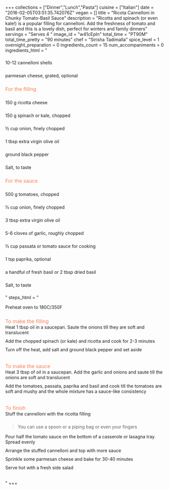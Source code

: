 +++
collections = ["Dinner","Lunch","Pasta"]
cuisine = ["Italian"]
date = "2016-02-05T03:51:35.742076Z"
vegan = []
title = "Ricota Cannelloni in Chunky Tomato-Basil Sauce"
description = "Ricotta and spinach (or even kale!) is a popular filling for cannelloni. Add the freshness of tomato and basil and this is a lovely dish, perfect for winters and family dinners"
servings = "Serves 4 "
image_id = "w41cEpIn"
total_time = "PT90M"
total_time_pretty = "90 minutes"
chef = "Sirisha Tadimalla"
spice_level = 1
overnight_preparation = 0
ingredients_count = 15
num_accompaniments = 0
ingredients_html = "<ul style='padding-left: 0; list-style: none;'><li itemprop='recipeIngredient' style='margin: 8px 0px;padding: 8px 0px;'>10-12 cannelloni shells</li><li itemprop='recipeIngredient' style='margin: 8px 0px;padding: 8px 0px;'>parmesan cheese, grated, optional</li><li style='margin: 8px 0px;padding: 8px 0px;'><span style='font-size: medium; color: #f78153;'>For the filling</span></li><li itemprop='recipeIngredient' style='margin: 8px 0px;padding: 8px 0px;'>150 g ricotta cheese</li><li itemprop='recipeIngredient' style='margin: 8px 0px;padding: 8px 0px;'>150 g spinach or kale, chopped</li><li itemprop='recipeIngredient' style='margin: 8px 0px;padding: 8px 0px;'>½ cup onion, finely chopped</li><li itemprop='recipeIngredient' style='margin: 8px 0px;padding: 8px 0px;'>1 tbsp extra virgin olive oil</li><li itemprop='recipeIngredient' style='margin: 8px 0px;padding: 8px 0px;'>ground black pepper</li><li itemprop='recipeIngredient' style='margin: 8px 0px;padding: 8px 0px;'>Salt, to taste</li><li style='margin: 8px 0px;padding: 8px 0px;'><span style='font-size: medium; color: #f78153;'>For the sauce</span></li><li itemprop='recipeIngredient' style='margin: 8px 0px;padding: 8px 0px;'>500 g tomatoes, chopped</li><li itemprop='recipeIngredient' style='margin: 8px 0px;padding: 8px 0px;'>½ cup onion, finely chopped</li><li itemprop='recipeIngredient' style='margin: 8px 0px;padding: 8px 0px;'>3 tbsp extra virgin olive oil</li><li itemprop='recipeIngredient' style='margin: 8px 0px;padding: 8px 0px;'>5-6 cloves of garlic, roughly chopped</li><li itemprop='recipeIngredient' style='margin: 8px 0px;padding: 8px 0px;'>½ cup passata or tomato sauce for cooking</li><li itemprop='recipeIngredient' style='margin: 8px 0px;padding: 8px 0px;'>1 tsp paprika, optional</li><li itemprop='recipeIngredient' style='margin: 8px 0px;padding: 8px 0px;'>a handful of fresh basil or 2 tbsp dried basil</li><li itemprop='recipeIngredient' style='margin: 8px 0px;padding: 8px 0px;'>Salt, to taste</li></ul>"
steps_html = "<ol style='list-style: none inside; padding-left: 0px;'><li style='padding-bottom: 10px;'><i class='step-track-icon fa fa-square-o'></i><span class='step-text' itemprop='recipeInstructions'>Preheat oven to 180C/350F </span></li><li style='list-style: none; margin: 8px 0px;padding: 8px 0px;'><span style='font-size: medium; color: #f78153;'>To make the filling</span><ol style='list-style: none inside; padding-left: 0px;'><li style='padding-bottom: 10px;'><i class='step-track-icon fa fa-square-o'></i><span class='step-text' itemprop='recipeInstructions'>Heat 1 tbsp oil in a saucepan. Saute the onions till they are soft and translucent</span></li><li style='padding-bottom: 10px;'><i class='step-track-icon fa fa-square-o'></i><span class='step-text' itemprop='recipeInstructions'>Add the chopped spinach (or kale) and ricotta and cook for 2-3 minutes</span></li><li style='padding-bottom: 10px;'><i class='step-track-icon fa fa-square-o'></i><span class='step-text' itemprop='recipeInstructions'>Turn off the heat, add salt and ground black pepper and set aside</span></li></ol></li><li style='list-style: none; margin: 8px 0px;padding: 8px 0px;'><span style='font-size: medium; color: #f78153;'>To make the sauce</span><ol style='list-style: none inside; padding-left: 0px;'><li style='padding-bottom: 10px;'><i class='step-track-icon fa fa-square-o'></i><span class='step-text' itemprop='recipeInstructions'>Heat 3 tbsp of oil in a saucepan. Add the garlic and onions and saute till the onions are soft and translucent</span></li><li style='padding-bottom: 10px;'><i class='step-track-icon fa fa-square-o'></i><span class='step-text' itemprop='recipeInstructions'>Add the tomatoes, passata, paprika and basil and cook till the tomatoes are soft and mushy and the whole mixture has a sauce-like consistency</span></li></ol></li><li style='list-style: none; margin: 8px 0px;padding: 8px 0px;'><span style='font-size: medium; color: #f78153;'>To finish</span><ol style='list-style: none inside; padding-left: 0px;'><li style='padding-bottom: 10px;'><i class='step-track-icon fa fa-square-o'></i><span class='step-text' itemprop='recipeInstructions'>Stuff the cannelloni with the ricotta filling</span></li><blockquote>You can use a spoon or a piping bag or even your fingers</blockquote><li style='padding-bottom: 10px;'><i class='step-track-icon fa fa-square-o'></i><span class='step-text' itemprop='recipeInstructions'>Pour half the tomato sauce on the bottom of a casserole or lasagna tray. Spread evenly</span></li><li style='padding-bottom: 10px;'><i class='step-track-icon fa fa-square-o'></i><span class='step-text' itemprop='recipeInstructions'>Arrange the stuffed cannelloni and top with more sauce</span></li><li style='padding-bottom: 10px;'><i class='step-track-icon fa fa-square-o'></i><span class='step-text' itemprop='recipeInstructions'>Sprinkle some parmesan cheese and bake for 30-40 minutes</span></li><li style='padding-bottom: 10px;'><i class='step-track-icon fa fa-square-o'></i><span class='step-text' itemprop='recipeInstructions'>Serve hot with a fresh side salad</span></li></ol></li></ol>"
+++

